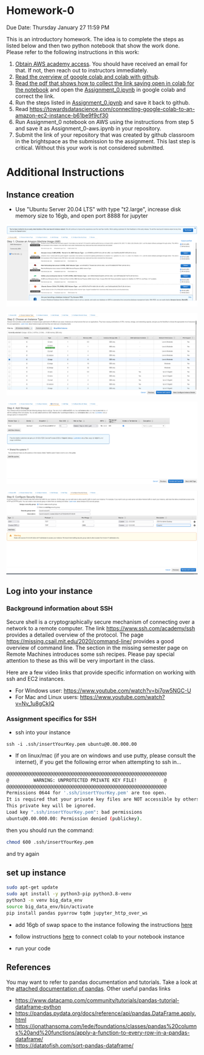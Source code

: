 # Homework-0

Due Date: Thursday January 27 11:59 PM

This is an introductory homework. The idea is to complete the steps as listed below and then two python notebook that show the work done. Please refer to the following instructions in this work:

1. [Obtain AWS academy access](https://github.com/vu-topics-in-big-data-2022/instructions/blob/main/aws/student_aws_academy_learner_lab_guide.pdf). You should have received an email for that. If not, then reach out to instructors immediately.
2. [Read the overview of google colab and colab with github](https://github.com/vu-topics-in-big-data-2022/instructions/blob/main/colab/readme.md).
3. [Read the pdf that shows how to collect the link saying open in colab for the notebook](./CorrectingTheLinksInPythonNotebook.pdf) and open the [Assignment_0.ipynb](./Assignment_0.ipynb) in google colab and correct the link.
4. Run the steps listed in [Assignment_0.ipynb](./Assignment_0.ipynb) and save it back to github.
5. Read https://towardsdatascience.com/connecting-google-colab-to-an-amazon-ec2-instance-b61be9f9cf30
6. Run Assignment_0 notebook on AWS using the instructions from step 5 and save it as Assignment_0-aws.ipynb in your repository.
8. Submit the link of your repository that was created by github classroom in the brightspace as the submission to the assignment. This last step is critical. Without this your work is not considered submitted.


# Additional Instructions

## Instance creation

- Use "Ubuntu Server 20.04 LTS" with type "t2.large", increase disk memory size to 16gb, and open port 8888 for jupyter

![](./screenshots/ubuntu_ami.png)

![](./screenshots/t2_large.png)

![](./screenshots/16gb_storage.png)

![](./screenshots/ports_for_jupyter.png)

## Log into your instance

### Background information about SSH
Secure shell is a cryptographically secure mechanism of connecting over a network to a remote computer. The link https://www.ssh.com/academy/ssh provides a detailed overview of the protocol. The page https://missing.csail.mit.edu/2020/command-line/ provides a good overview of command line. The section in the missing semester page on Remote Machines introduces some ssh recipes. Please pay special attention to these as this will be very important in the class.

Here are a few video links that provide specific information on working with ssh and EC2 instances.

* For Windows user: https://www.youtube.com/watch?v=bi7ow5NGC-U
* For Mac and Linux users: https://www.youtube.com/watch?v=Nv_1u8gCkIQ

### Assignment specifics for SSH
- ssh into your instance
```
ssh -i .ssh/insertYourKey.pem ubuntu@0.00.000.00
```

- If on linux/mac (if you are on windows and use putty, please consult the internet), if you get the following error when attempting to ssh in...
```sh
@@@@@@@@@@@@@@@@@@@@@@@@@@@@@@@@@@@@@@@@@@@@@@@@@@@@@@@@@@@
@         WARNING: UNPROTECTED PRIVATE KEY FILE!          @
@@@@@@@@@@@@@@@@@@@@@@@@@@@@@@@@@@@@@@@@@@@@@@@@@@@@@@@@@@@
Permissions 0644 for '.ssh/insertYourKey.pem' are too open.
It is required that your private key files are NOT accessible by others.
This private key will be ignored.
Load key ".ssh/insertYourKey.pem": bad permissions
ubuntu@0.00.000.00: Permission denied (publickey).
```

then you should run the command:

```sh
chmod 600 .ssh/insertYourKey.pem
```

and try again


## set up instance

```sh
sudo apt-get update
sudo apt install -y python3-pip python3.8-venv
python3 -m venv big_data_env
source big_data_env/bin/activate
pip install pandas pyarrow tqdm jupyter_http_over_ws
```

- add 16gb of swap space to the instance following the instructions [here](https://www.howtogeek.com/455981/how-to-create-a-swap-file-on-linux/)

- follow instructions [here](https://research.google.com/colaboratory/local-runtimes.html) to connect colab to your notebook instance

- run your code


## References 

You may want to refer to pandas documentation and tutorials. Take a look at the [attached documentation of pandas](Pandas.pdf). Other useful pandas links

* https://www.datacamp.com/community/tutorials/pandas-tutorial-dataframe-python
* https://pandas.pydata.org/docs/reference/api/pandas.DataFrame.apply.html
* https://jonathansoma.com/lede/foundations/classes/pandas%20columns%20and%20functions/apply-a-function-to-every-row-in-a-pandas-dataframe/
* https://datatofish.com/sort-pandas-dataframe/
